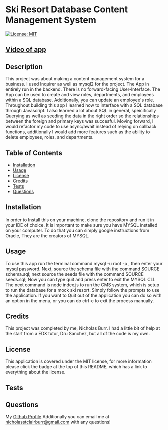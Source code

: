 # Ski Resort Database Content Management System
  [![License: MIT](https://img.shields.io/badge/License-MIT-yellow.svg)](https://opensource.org/licenses/MIT)

  ## [Video of app]()
  ## Description
  This project was about making a content management system for a business. I used Inquirer as well as mysql2 for the project. The App in entirely run in the backend. There is no forward-facing User-Interface. The App can be used to create and view roles, departments, and employees within a SQL database. Additionally, you can update an employee's role. Throughout building this app I learned how to interface with a SQL database through Javascript. I also learned a lot about SQL in general, speicifically Querying as well as seeding the data in the right order so the relationships between the foreign and primary keys was succesful. Moving forward, I would refactor my code to use async/await instead of relying on callback functions, additionally I would add more features such as the ability to delete employees, roles, and departments. 

  ## Table of Contents
  - [Installation](#installation)
  - [Usage](#usage)
  - [License](#license)
  - [Credits](#credits)
  - [Tests](#tests)
  - [Questions](#questions)

  ## Installation
  In order to Install this on your machine, clone the repository and run it in your IDE of choice. It is important to make sure you have MYSQL installed on your computer. To do that you can simply google instructions from Oracle, They are the creators of MYSQL. 
  ## Usage 
  To use this app run the terminal command mysql -u root -p , then enter your mysql password. Next, source the schema file with the command SOURCE schema.sql; next source the seeds file with the command SOURCE seeds.sql; Now you can type quit and press enter to exit the MYSQL CLI. The next command is node index.js to run the CMS system, which is setup to run the database for a mock ski resort. Simply follow the prompts to use the application. If you want to Quit out of the application you can do so with an option in the menu, or you can do ctrl-c to exit the process manually.
  ## Credits
  This project was completed by me, Nicholas Burr. I had a little bit of help at the start from a EDX tutor, Dru Sanchez, but all of the code is my own. 
  ## License
  This application is covered under the MIT license, for more information please click the badge at the top of this README, which has a link to everything about the license.
  ## Tests
  
  ## Questions
  My [Github Profile](https://github.com/itsmenickfromschool)
  Additionally you can email me at <nicholasstclairburr@gmail.com> with any questions!








